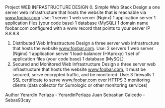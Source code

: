 Project WEB INFRASTRUCTURE DESIGN
0. Simple Web Stack
Design a one server web infrastructure that hosts the website that is reachable via www.foobar.com
Use:
	1 server
	1 web server (Nginx)
	1 application server
	1 application files (your code base)
	1 database (MySQL)
	1 domain name foobar.com configured with a www record that points to your server IP 8.8.8.8
1. Distributed Web Infrastructure
Design a three server web infrastructure that hosts the website www.foobar.com.
Use:
	2 servers
	1 web server (Nginx)
	1 application server
	1 load-balancer (HAproxy)
	1 set of application files (your code base)
	1 database (MySQL)
2. Secured and Monitored Web Infrastructure
Design a three server web infrastructure that hosts the website www.foobar.com, it must be secured, serve encrypted traffic, and be monitored.
Use:
	3 firewalls
	1 SSL certificate to serve www.foobar.com over HTTPS
	3 monitoring clients (data collector for Sumologic or other monitoring services)

Author
Yerardin Perlaza - YerardinPerlaza
Juan Sebastian Caicedo - Sebas93cay
